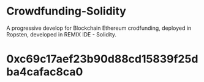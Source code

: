 # Crowdfunding-Solidity
A progressive develop for Blockchain Ethereum crodfunding, deployed in Ropsten, developed in REMIX IDE - Solidity.

<h1>0xc69c17aef23b90d88cd15839f25dba4cafac8ca0<h1>

